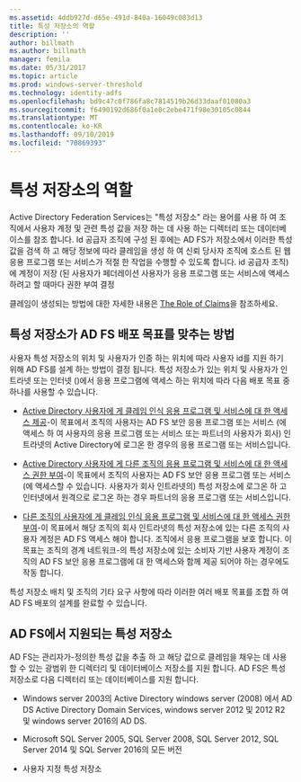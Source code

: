 ```yaml
---
ms.assetid: 4ddb927d-d65e-491d-840a-16049c083d13
title: 특성 저장소의 역할
description: ''
author: billmath
ms.author: billmath
manager: femila
ms.date: 05/31/2017
ms.topic: article
ms.prod: windows-server-threshold
ms.technology: identity-adfs
ms.openlocfilehash: bd9c47c0f786fa8c7814519b26d33daaf01080a3
ms.sourcegitcommit: f6490192d686f0a1e0c2ebe471f98e30105c0844
ms.translationtype: MT
ms.contentlocale: ko-KR
ms.lasthandoff: 09/10/2019
ms.locfileid: "70869393"
---
```

# <a name="the-role-of-attribute-stores"></a>특성 저장소의 역할
Active Directory Federation Services는 "특성 저장소" 라는 용어를 사용 하 여 조직에서 사용자 계정 및 관련 특성 값을 저장 하는 데 사용 하는 디렉터리 또는 데이터베이스를 참조 합니다. Id 공급자 조직에 구성 된 후에는 AD FS가 저장소에서 이러한 특성 값을 검색 하 고 해당 정보에 따라 클레임을 생성 하 여 신뢰 당사자 조직에 호스트 된 웹 응용 프로그램 또는 서비스가 적절 한 작업을 수행할 수 있도록 합니다. id 공급자 조직\) 에 계정이 저장 \(된 사용자가 페더레이션 사용자가 응용 프로그램 또는 서비스에 액세스 하려고 할 때마다 권한 부여 결정  
  
클레임이 생성되는 방법에 대한 자세한 내용은 [The Role of Claims](The-Role-of-Claims.md)을 참조하세요.  
  
## <a name="how-attribute-stores-fit-in-with-your-ad-fs-deployment-goals"></a>특성 저장소가 AD FS 배포 목표를 맞추는 방법  
사용자 특성 저장소의 위치 및 사용자가 인증 하는 위치에 따라 사용자 id를 지원 하기 위해 AD FS를 설계 하는 방법이 결정 됩니다. 특성 저장소가 있는 위치 및 사용자가 인트라넷 또는 인터넷 \(\)에서 응용 프로그램에 액세스 하는 위치에 따라 다음 배포 목표 중 하나를 사용할 수 있습니다.  
  
-   [Active Directory 사용자에 게 클레임 인식 응용 프로그램 및 서비스에 대 한 액세스 제공](https://technet.microsoft.com/library/dd807071.aspx)-이 목표에서 조직의 사용자는 AD FS 보안 응용 프로그램 또는 서비스 \(에 액세스 하 여 사용자의 응용 프로그램 또는 서비스 또는 파트너의 사용자가 회사\) 인트라넷의 Active Directory에 로그온 한 경우의 응용 프로그램 또는 서비스입니다.  
  
-   [Active Directory 사용자에 게 다른 조직의 응용 프로그램 및 서비스에 대 한 액세스 권한 부여](https://technet.microsoft.com/library/dd807123.aspx)-이 목표에서 조직의 사용자는 AD FS 보안 응용 프로그램 또는 서비스 \(에 액세스할 수 있습니다. 사용자가 회사 인트라넷의\) 특성 저장소에 로그온 하 고 인터넷에서 원격으로 로그온 하는 경우 파트너의 응용 프로그램 또는 서비스입니다.  
  
-   [다른 조직의 사용자에 게 클레임 인식 응용 프로그램 및 서비스에 대 한 액세스 권한 부여](https://technet.microsoft.com/library/dd807099.aspx)-이 목표에서 해당 조직의 회사 인트라넷의 특성 저장소에 있는 다른 조직의 사용자 계정은 AD FS 액세스 해야 합니다. 조직에서 응용 프로그램을 보호 합니다. 이 목표는 조직의 경계 네트워크\-의 특성 저장소에 있는 소비자 기반 사용자 계정이 조직의 AD FS 보안 응용 프로그램에 대 한 액세스와 함께 제공 되어야 하는 경우에도 작동 합니다.  
  
특성 저장소 배치 및 조직의 기타 요구 사항에 따라 이러한 여러 배포 목표를 조합 하 여 AD FS 배포의 설계를 완료할 수 있습니다.  
  
## <a name="attribute-stores-that-are-supported-by-ad-fs"></a>AD FS에서 지원되는 특성 저장소  
AD FS는 관리자가\-정의한 특성 값을 추출 하 고 해당 값으로 클레임을 채우는 데 사용할 수 있는 광범위 한 디렉터리 및 데이터베이스 저장소를 지원 합니다. AD FS은 특성 저장소로 다음 디렉터리 또는 데이터베이스를 지원 합니다.  
  
-   Windows server 2003의 Active Directory windows server \(2008\) 에서 AD DS Active Directory Domain Services, windows server 2012 및 2012 R2 및 windows server 2016의 AD DS. 
  
-   Microsoft SQL Server 2005, SQL Server 2008, SQL Server 2012, SQL Server 2014 및 SQL Server 2016의 모든 버전  
  
-   사용자 지정 특성 저장소  
  

